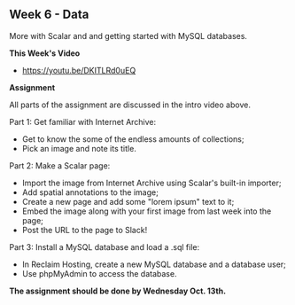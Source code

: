 ## Week 6 - Data

More with Scalar and and getting started with MySQL databases.

**This Week's Video**

- <https://youtu.be/DKITLRd0uEQ>

**Assignment**

All parts of the assignment are discussed in the intro video above.

Part 1: Get familiar with Internet Archive:
- Get to know the some of the endless amounts of collections;
- Pick an image and note its title.

Part 2: Make a Scalar page:
- Import the image from Internet Archive using Scalar's built-in importer;
- Add spatial annotations to the image;
- Create a new page and add some "lorem ipsum" text to it;
- Embed the image along with your first image from last week into the page;
- Post the URL to the page to Slack!

Part 3: Install a MySQL database and load a .sql file:
- In Reclaim Hosting, create a new MySQL database and a database user;
- Use phpMyAdmin to access the database.

**The assignment should be done by Wednesday Oct. 13th.**
